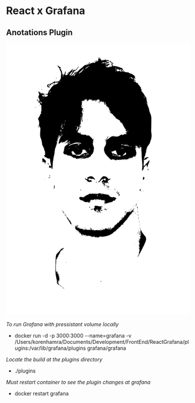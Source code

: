 # React x Grafana

## Anotations Plugin

<img src="./src/img/logo.svg">

_To run Grafana with pressistant volume locally_

- docker run -d -p 3000:3000 --name=grafana -v /Users/korenhamra/Documents/Development/FrontEnd/ReactGrafana/plugins:/var/lib/grafana/plugins grafana/grafana

_Locate the build at the plugins directory_

- ./plugins

_Must restart container to see the plugin changes at grafana_

- docker restart grafana
